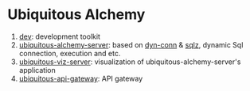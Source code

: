 # Ubiquitous Alchemy

1. [dev](./dev/README.md): development toolkit
1. [ubiquitous-alchemy-server](./ubiquitous-alchemy-server/README.md): based on [dyn-conn](https://github.com/Jacobbishopxy/rustopia) & [sqlz](https://github.com/Jacobbishopxy/rustopia), dynamic Sql connection, execution and etc.
1. [ubiquitous-viz-server](./ubiquitous-viz-server/README.md): visualization of ubiquitous-alchemy-server's application
1. [ubiquitous-api-gateway](./ubiquitous-api-gateway/README.md): API gateway
